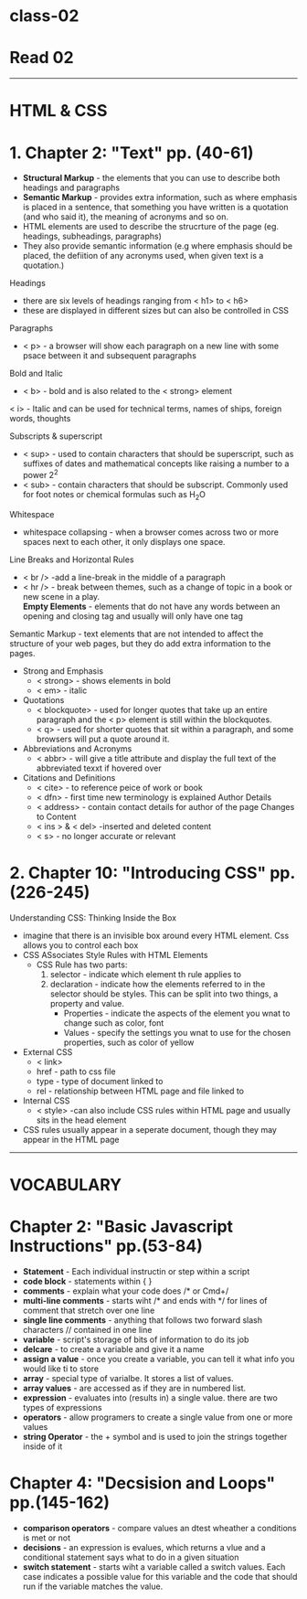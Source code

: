 # class-02

# Read 02

_________

# HTML & CSS
# 1. Chapter 2: "Text" pp. (40-61)
- **Structural Markup** - the elements that you can use to describe both headings and paragraphs
- **Semantic Markup** - provides extra information, such as where emphasis is placed in a sentence, that something you have written is a quotation (and who said it), the meaning of acronyms and so on. 
- HTML elements are used to describe the strucrture of the page (eg. headings, subheadings, paragraphs)
- They also provide semantic information (e.g where emphasis should be placed, the defiition of any acronyms used, when given text is a quotation.)

Headings
* there are six levels of headings ranging from < h1> to < h6>
* these are displayed in different sizes but can also be controlled in CSS

Paragraphs
* < p> - a browser will show each paragraph on a new line with some psace between it and subsequent paragraphs

Bold and Italic
* < b> - bold and is also related to the < strong> element

< i> - Italic and can be used for technical terms, names of ships, foreign words, thoughts

Subscripts & superscript
* < sup> - used to contain characters that should be superscript, such as suffixes of dates and mathematical concepts like raising a number to a power 2<sup>2</sup>
* < sub> - contain characters that should be subscript. Commonly used for foot notes or chemical formulas such as H<sub>2</sub>O

Whitespace
* whitespace collapsing - when a browser comes across two or more spaces next to each other, it only displays one space.

Line Breaks and Horizontal Rules
* < br /> -add a line-break in the middle of a paragraph
* < hr /> - break between themes, such as a change of topic in a book or new scene in a play.  
**Empty Elements** - elements that do not have any words between an opening and closing tag and usually will only have one tag

Semantic Markup - text elements that are not intended to affect the structure of your web pages, but they do add extra information to the pages.
* Strong and Emphasis 
    * < strong> - shows elements in bold
    * < em> - italic
* Quotations 
    * < blockquote> - used for longer quotes that take up an entire paragraph and the < p> element is still within the blockquotes. 
    * < q> - used for shorter quotes that sit within a paragraph, and some browsers will put a quote around it. 
* Abbreviations and Acronyms
    * < abbr> - will give a title attribute and display the full text of the abbreviated texxt if hovered over
* Citations and Definitions
    * < cite> - to reference peice of work or book
    * < dfn> - first time new terminology is explained 
Author Details 
    * < address> - contain contact details for author of the page
Changes to Content 
    * < ins > & < del> -inserted and deleted content
    * < s> - no longer accurate or relevant

# 2. Chapter 10: "Introducing CSS" pp.(226-245)
Understanding CSS: Thinking Inside the Box
* imagine that there is an invisible box around every HTML element. Css allows you to control each box
* CSS ASsociates Style Rules with HTML Elements 
    * CSS Rule has two parts: 
        1. selector - indicate which element th rule applies to
        2. declaration - indicate how the elements referred to in the selector should be styles. This can be split into two things, a property and value. 
            * Properties - indicate the aspects of the element you wnat to change such as color, font
            * Values - specify the settings you wnat to use for the chosen properties, such as color of yellow
* External CSS
    * < link>
    * href - path to css file
    * type - type of document linked to
    * rel - relationship between HTML page and file linked to
* Internal CSS 
    * < style> -can also include CSS rules within HTML page and usually sits in the head element
* CSS rules usually appear in a seperate document, though they may appear in the HTML page

________

# VOCABULARY

# Chapter 2: "Basic Javascript Instructions" pp.(53-84)

- **Statement** - Each individual instructin or step within a script
- **code block** - statements within { }
- **comments** - explain what your code does /* or Cmd+/
- **multi-line comments** - starts wiht /* and ends with */ for lines of comment that stretch over one line
- **single line comments** - anything that follows two forward slash characters // contained in one line
- **variable** - script's storage of bits of information to do its job
- **delcare** - to create a variable and give it a name
- **assign a value** - once you create a variable, you can tell it what info you would like ti to store
- **array** - special type of varialbe. It stores a list of values.
- **array values** - are accessed as if they are in numbered list. 
- **expression** - evaluates into (results in) a single value. there are two types of expressions
- **operators** - allow programers to create a single value from one or more values
- **string Operator** - the + symbol and is used to join the strings together inside of it

# Chapter 4: "Decsision and Loops" pp.(145-162)
- **comparison operators** - compare values an dtest wheather a conditions is met or not
- **decisions** - an expression is evalues, which returns a vlue and a conditional statement says what to do in a given situation 
- **switch statement** - starts wiht a variable called a switch values. Each case indicates a possible value for this variable and the code that should run if the variable matches the value. 